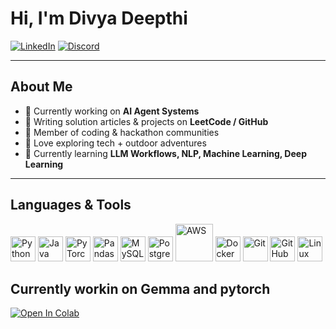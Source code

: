 # Hi, I'm Divya Deepthi

[![LinkedIn](https://img.shields.io/badge/LinkedIn-0077B5?style=flat&logo=linkedin&logoColor=white)](www.linkedin.com/in/divya-deepthi-paruchuri-7683172ba)
[![Discord](https://img.shields.io/badge/Discord-5865F2?style=flat&logo=discord&logoColor=white)](https://discord.com/users/deepthi0104)

---

##  About Me  

- 🔭 Currently working on **AI Agent Systems**  
- 📝 Writing solution articles & projects on **LeetCode / GitHub**
- 🏓 Member of coding & hackathon communities  
- 🌄 Love exploring tech + outdoor adventures  
- 🌱 Currently learning **LLM Workflows, NLP, Machine Learning, Deep Learning** 

---

## Languages & Tools  

<p align="left">
  <img src="https://cdn.jsdelivr.net/gh/devicons/devicon/icons/python/python-original.svg" alt="Python" width="40" height="40"/>
  <img src="https://cdn.jsdelivr.net/gh/devicons/devicon/icons/java/java-original.svg" alt="Java" width="40" height="40"/>
  <img src="https://cdn.jsdelivr.net/gh/devicons/devicon/icons/pytorch/pytorch-original.svg" alt="PyTorch" width="40" height="40"/>
  <img src="https://cdn.jsdelivr.net/gh/devicons/devicon/icons/pandas/pandas-original.svg" alt="Pandas" width="40" height="40"/>


  <!-- Databases -->
  <img src="https://cdn.jsdelivr.net/gh/devicons/devicon/icons/mysql/mysql-original.svg" alt="MySQL" width="40" height="40"/>
  <img src="https://cdn.jsdelivr.net/gh/devicons/devicon/icons/postgresql/postgresql-original.svg" alt="PostgreSQL" width="40" height="40"/>

  <!-- Cloud & Tools -->
  <img src="https://cdn.jsdelivr.net/gh/devicons/devicon/icons/amazonwebservices/amazonwebservices-original-wordmark.svg" alt="AWS" width="60" height="60"/>
  <img src="https://cdn.jsdelivr.net/gh/devicons/devicon/icons/docker/docker-original.svg" alt="Docker" width="40" height="40"/>
  <img src="https://cdn.jsdelivr.net/gh/devicons/devicon/icons/git/git-original.svg" alt="Git" width="40" height="40"/>
  <img src="https://cdn.jsdelivr.net/gh/devicons/devicon/icons/github/github-original.svg" alt="GitHub" width="40" height="40"/>
  <img src="https://cdn.jsdelivr.net/gh/devicons/devicon/icons/linux/linux-original.svg" alt="Linux" width="40" height="40"/>
</p>

## Currently workin on Gemma and pytorch

[![Open In Colab](https://colab.research.google.com/assets/colab-badge.svg)](https://github.com/DivyaDeepthi123/PyTorch-Testing/blob/main/NeuralNetwork.ipynb)


